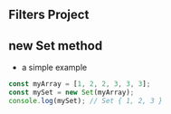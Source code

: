 ## Filters Project

## new Set method

- a simple example

```js
const myArray = [1, 2, 2, 3, 3, 3];
const mySet = new Set(myArray);
console.log(mySet); // Set { 1, 2, 3 }
```
